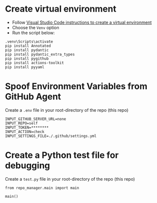 # Create virtual environment

- Follow [Visual Studio Code instructions to create a virtual environment](https://code.visualstudio.com/docs/python/environments#_creating-environments)
- Choose the `Venv` option
- Run the script below:

```
.venv\Scripts\activate
pip install Annotated
pip install pydantic
pip install pydantic_extra_types
pip install pygithub
pip install actions-toolkit
pip install pyyaml
```

# Spoof Environment Variables from GitHub Agent

Create a `.env` file in your root-directory of the repo (this repo)
```
INPUT_GITHUB_SERVER_URL=none
INPUT_REPO=self
INPUT_TOKEN=********
INPUT_ACTION=check
INPUT_SETTINGS_FILE=./.github/settings.yml
```

# Create a Python test file for debugging

Create a `test.py` file in your root-directory of the repo (this repo)

```
from repo_manager.main import main

main()
```
